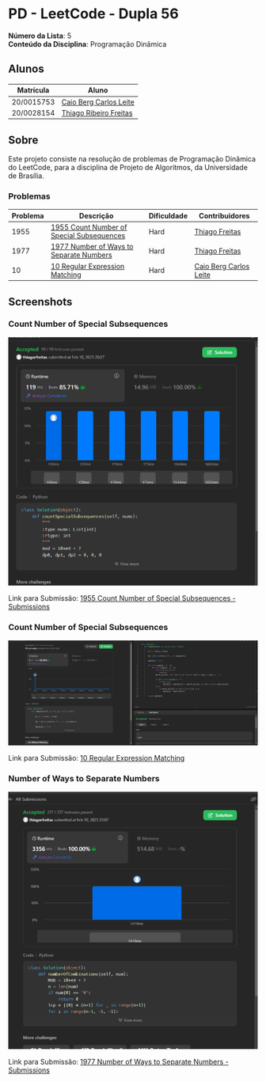 # PD - LeetCode - Dupla 56

**Número da Lista**: 5<br>
**Conteúdo da Disciplina**: Programação Dinâmica<br>

## Alunos
|Matrícula | Aluno |
| -- | -- |
| 20/0015753  |  [Caio Berg Carlos Leite](https://github.com/Caio-bergbjj) |
| 20/0028154 |  [Thiago Ribeiro Freitas](https://github.com/thiagorfreitas) |

## Sobre 
Este projeto consiste na resolução de problemas de Programação Dinâmica do LeetCode, para a disciplina de Projeto de Algoritmos, da Universidade de Brasília.

### Problemas

|Problema | Descrição | Dificuldade| Contribuidores
| -- | -- | -- | -- |
| 1955 | [1955 Count Number of Special Subsequences](https://leetcode.com/problems/count-number-of-special-subsequences/?envType=problem-list-v2&envId=dynamic-programming)  | Hard | [Thiago Freitas](https://github.com/thiagorfreitas) |
| 1977 | [1977 Number of Ways to Separate Numbers](https://leetcode.com/problems/number-of-ways-to-separate-numbers/)  | Hard | [Thiago Freitas](https://github.com/thiagorfreitas)
| 10 | [10 Regular Expression Matching](https://leetcode.com/problems/regular-expression-matching/description/)  | Hard | [Caio Berg Carlos Leite](https://github.com/Caio-bergbjj)

## Screenshots

### Count Number of Special Subsequences

![1955  Count Number of Special Subsequences](./1955_Count_Special_Subsequences/1955_Accepted.png)

Link para Submissão: [1955  Count Number of Special Subsequences - Submissions](https://leetcode.com/problems/count-number-of-special-subsequences/submissions/1538642792)

### Count Number of Special Subsequences

![10 Regular Expression Matching](./10_Regular_Expression_Matching/10_solved.png)

Link para Submissão: [10 Regular Expression Matching](https://leetcode.com/problems/regular-expression-matching/submissions/1538727463)


### Number of Ways to Separate Numbers

![1977 Number of Ways to Separate Numbers](./1977_Number%20_Ways_Separate/1977_Accepted.png)

Link para Submissão: [1977 Number of Ways to Separate Numbers - Submissions](https://leetcode.com/problems/number-of-ways-to-separate-numbers/submissions/1538728069)
